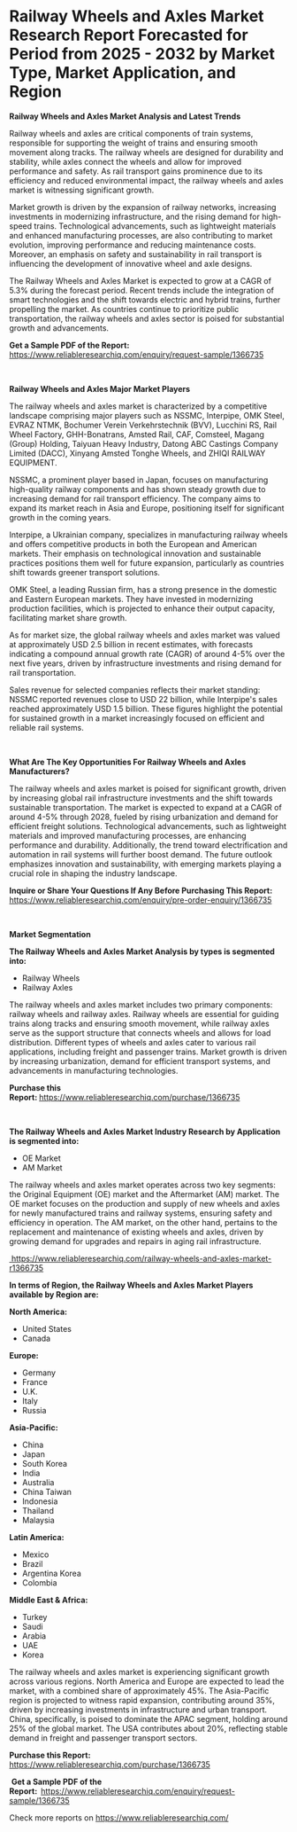 <p><h1>Railway Wheels and Axles Market Research Report Forecasted for Period from 2025 -  2032 by Market Type, Market Application, and Region</h1></p><p><strong>Railway Wheels and Axles Market Analysis and Latest Trends</strong></p>
<p><p>Railway wheels and axles are critical components of train systems, responsible for supporting the weight of trains and ensuring smooth movement along tracks. The railway wheels are designed for durability and stability, while axles connect the wheels and allow for improved performance and safety. As rail transport gains prominence due to its efficiency and reduced environmental impact, the railway wheels and axles market is witnessing significant growth.</p><p>Market growth is driven by the expansion of railway networks, increasing investments in modernizing infrastructure, and the rising demand for high-speed trains. Technological advancements, such as lightweight materials and enhanced manufacturing processes, are also contributing to market evolution, improving performance and reducing maintenance costs. Moreover, an emphasis on safety and sustainability in rail transport is influencing the development of innovative wheel and axle designs.</p><p>The Railway Wheels and Axles Market is expected to grow at a CAGR of 5.3% during the forecast period. Recent trends include the integration of smart technologies and the shift towards electric and hybrid trains, further propelling the market. As countries continue to prioritize public transportation, the railway wheels and axles sector is poised for substantial growth and advancements.</p></p>
<p><strong>Get a Sample PDF of the Report:&nbsp;</strong> <a href="https://www.reliableresearchiq.com/enquiry/request-sample/1366735?utm_campaign=2238&utm_medium=2&utm_source=Github&utm_content=ia&utm_term=22032025&utm_id=railway-wheels-and-axles">https://www.reliableresearchiq.com/enquiry/request-sample/1366735</a></p>
<p>&nbsp;</p>
<p><strong>Railway Wheels and Axles Major Market Players</strong></p>
<p><p>The railway wheels and axles market is characterized by a competitive landscape comprising major players such as NSSMC, Interpipe, OMK Steel, EVRAZ NTMK, Bochumer Verein Verkehrstechnik (BVV), Lucchini RS, Rail Wheel Factory, GHH-Bonatrans, Amsted Rail, CAF, Comsteel, Magang (Group) Holding, Taiyuan Heavy Industry, Datong ABC Castings Company Limited (DACC), Xinyang Amsted Tonghe Wheels, and ZHIQI RAILWAY EQUIPMENT.</p><p>NSSMC, a prominent player based in Japan, focuses on manufacturing high-quality railway components and has shown steady growth due to increasing demand for rail transport efficiency. The company aims to expand its market reach in Asia and Europe, positioning itself for significant growth in the coming years.</p><p>Interpipe, a Ukrainian company, specializes in manufacturing railway wheels and offers competitive products in both the European and American markets. Their emphasis on technological innovation and sustainable practices positions them well for future expansion, particularly as countries shift towards greener transport solutions.</p><p>OMK Steel, a leading Russian firm, has a strong presence in the domestic and Eastern European markets. They have invested in modernizing production facilities, which is projected to enhance their output capacity, facilitating market share growth.</p><p>As for market size, the global railway wheels and axles market was valued at approximately USD 2.5 billion in recent estimates, with forecasts indicating a compound annual growth rate (CAGR) of around 4-5% over the next five years, driven by infrastructure investments and rising demand for rail transportation.</p><p>Sales revenue for selected companies reflects their market standing: NSSMC reported revenues close to USD 22 billion, while Interpipe's sales reached approximately USD 1.5 billion. These figures highlight the potential for sustained growth in a market increasingly focused on efficient and reliable rail systems.</p></p>
<p>&nbsp;</p>
<p><strong>What Are The Key Opportunities For Railway Wheels and Axles Manufacturers?</strong></p>
<p><p>The railway wheels and axles market is poised for significant growth, driven by increasing global rail infrastructure investments and the shift towards sustainable transportation. The market is expected to expand at a CAGR of around 4-5% through 2028, fueled by rising urbanization and demand for efficient freight solutions. Technological advancements, such as lightweight materials and improved manufacturing processes, are enhancing performance and durability. Additionally, the trend toward electrification and automation in rail systems will further boost demand. The future outlook emphasizes innovation and sustainability, with emerging markets playing a crucial role in shaping the industry landscape.</p></p>
<p><strong>Inquire or Share Your Questions If Any Before Purchasing This Report:</strong> <a href="https://www.reliableresearchiq.com/enquiry/pre-order-enquiry/1366735?utm_campaign=2238&utm_medium=2&utm_source=Github&utm_content=ia&utm_term=22032025&utm_id=railway-wheels-and-axles">https://www.reliableresearchiq.com/enquiry/pre-order-enquiry/1366735</a></p>
<p>&nbsp;</p>
<p><strong>Market Segmentation</strong></p>
<p><strong>The Railway Wheels and Axles Market Analysis by types is segmented into:</strong></p>
<p><ul><li>Railway Wheels</li><li>Railway Axles</li></ul></p>
<p><p>The railway wheels and axles market includes two primary components: railway wheels and railway axles. Railway wheels are essential for guiding trains along tracks and ensuring smooth movement, while railway axles serve as the support structure that connects wheels and allows for load distribution. Different types of wheels and axles cater to various rail applications, including freight and passenger trains. Market growth is driven by increasing urbanization, demand for efficient transport systems, and advancements in manufacturing technologies.</p></p>
<p><strong>Purchase this Report:&nbsp;</strong><a href="https://www.reliableresearchiq.com/purchase/1366735?utm_campaign=2238&utm_medium=2&utm_source=Github&utm_content=ia&utm_term=22032025&utm_id=railway-wheels-and-axles">https://www.reliableresearchiq.com/purchase/1366735</a></p>
<p>&nbsp;</p>
<p><strong>The Railway Wheels and Axles Market Industry Research by Application is segmented into:</strong></p>
<p><ul><li>OE Market</li><li>AM Market</li></ul></p>
<p><p>The railway wheels and axles market operates across two key segments: the Original Equipment (OE) market and the Aftermarket (AM) market. The OE market focuses on the production and supply of new wheels and axles for newly manufactured trains and railway systems, ensuring safety and efficiency in operation. The AM market, on the other hand, pertains to the replacement and maintenance of existing wheels and axles, driven by growing demand for upgrades and repairs in aging rail infrastructure.</p></p>
<p><a href="https://www.reliableresearchiq.com/railway-wheels-and-axles-market-r1366735?utm_campaign=2238&utm_medium=2&utm_source=Github&utm_content=ia&utm_term=22032025&utm_id=railway-wheels-and-axles">&nbsp;https://www.reliableresearchiq.com/railway-wheels-and-axles-market-r1366735</a></p>
<p><strong>In terms of Region, the Railway Wheels and Axles Market Players available by Region are:</strong></p>
<p>
    <p> <strong> North America: </strong>
        <ul>
            <li>United States</li>
            <li>Canada</li>
        </ul>
        </p> 
    <p> <strong> Europe: </strong>
        <ul>
            <li>Germany</li>
            <li>France</li>
            <li>U.K.</li>
            <li>Italy</li>
            <li>Russia</li>
        </ul>
        </p> 
    <p> <strong> Asia-Pacific: </strong>
        <ul>
            <li>China</li>
            <li>Japan</li>
            <li>South Korea</li>
            <li>India</li>
            <li>Australia</li>
            <li>China Taiwan</li>
            <li>Indonesia</li>
            <li>Thailand</li>
            <li>Malaysia</li>
        </ul>
        </p> 
    <p> <strong> Latin America: </strong>
        <ul>
            <li>Mexico</li>
            <li>Brazil</li>
            <li>Argentina Korea</li>
            <li>Colombia</li>
        </ul>
        </p> 
    <p> <strong> Middle East & Africa: </strong>
        <ul>
            <li>Turkey</li>
            <li>Saudi</li>
            <li>Arabia</li>
            <li>UAE</li>
            <li>Korea</li>
        </ul>
    </p>
    </p>
<p><p>The railway wheels and axles market is experiencing significant growth across various regions. North America and Europe are expected to lead the market, with a combined share of approximately 45%. The Asia-Pacific region is projected to witness rapid expansion, contributing around 35%, driven by increasing investments in infrastructure and urban transport. China, specifically, is poised to dominate the APAC segment, holding around 25% of the global market. The USA contributes about 20%, reflecting stable demand in freight and passenger transport sectors.</p></p>
<p><strong>Purchase this Report: </strong><a href="https://www.reliableresearchiq.com/purchase/1366735?utm_campaign=2238&utm_medium=2&utm_source=Github&utm_content=ia&utm_term=22032025&utm_id=railway-wheels-and-axles">https://www.reliableresearchiq.com/purchase/1366735</a></p>
<p>&nbsp;<strong>Get a Sample PDF of the Report:&nbsp;&nbsp;</strong><a href="https://www.reliableresearchiq.com/enquiry/request-sample/1366735?utm_campaign=2238&utm_medium=2&utm_source=Github&utm_content=ia&utm_term=22032025&utm_id=railway-wheels-and-axles">https://www.reliableresearchiq.com/enquiry/request-sample/1366735</a></p>
<p><strong></strong></p>
<p>Check more reports on <a href="https://www.reliableresearchiq.com/?utm_campaign=2238&utm_medium=2&utm_source=Github&utm_content=ia&utm_term=22032025&utm_id=railway-wheels-and-axles">https://www.reliableresearchiq.com/</a></p>